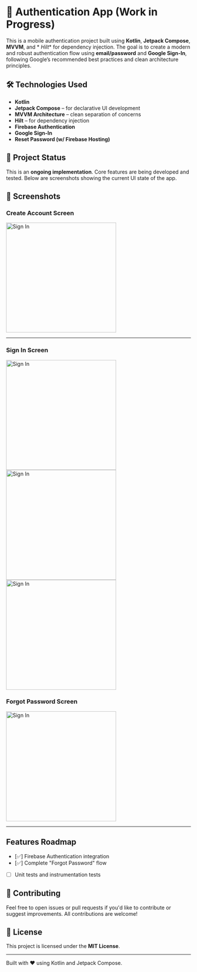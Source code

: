 # 🔐 Authentication App (Work in Progress)

This is a mobile authentication project built using **Kotlin**, **Jetpack Compose**, **MVVM**, and *
*Hilt** for dependency injection. The goal is to create a modern and robust authentication flow
using **email/password** and **Google Sign-In**, following Google’s recommended best practices and
clean architecture principles.

## 🛠️ Technologies Used

- **Kotlin**
- **Jetpack Compose** – for declarative UI development
- **MVVM Architecture** – clean separation of concerns
- **Hilt** – for dependency injection
- **Firebase Authentication**
- **Google Sign-In**
- **Reset Password (w/ Firebase Hosting)**

## 🚧 Project Status

This is an **ongoing implementation**. Core features are being developed and tested. Below are
screenshots showing the current UI state of the app.

## 📱 Screenshots

### Create Account Screen

<img src="app/src/main/java/com/example/authapp/assets/screenshots/signup.png" alt="Sign In" width="300"/>

---

### Sign In Screen

<img src="app/src/main/java/com/example/authapp/assets/screenshots/signin.png" alt="Sign In" width="300"/>
<img src="app/src/main/java/com/example/authapp/assets/screenshots/signingoogle.png" alt="Sign In" width="300"/>
<img src="app/src/main/java/com/example/authapp/assets/screenshots/signin.png" alt="Sign In" width="300"/>

### Forgot Password Screen

<img src="app/src/main/java/com/example/authapp/assets/screenshots/reset.png" alt="Sign In" width="300"/>

---

## Features Roadmap

- [✅] Firebase Authentication integration
- [✅] Complete "Forgot Password" flow
- [ ] Unit tests and instrumentation tests

## 🤝 Contributing

Feel free to open issues or pull requests if you'd like to contribute or suggest improvements. All
contributions are welcome!

## 📄 License

This project is licensed under the **MIT License**.

---

Built with ❤️ using Kotlin and Jetpack Compose.
